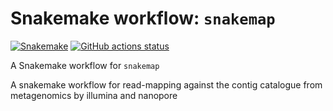 # Snakemake workflow: `snakemap`

[![Snakemake](https://img.shields.io/badge/snakemake-≥6.3.0-brightgreen.svg)](https://snakemake.github.io)
[![GitHub actions status](https://github.com/yanhui09/snakemap/workflows/Tests/badge.svg?branch=main)](https://github.com/yanhui09/snakemap/actions?query=branch%3Amain+workflow%3ATests)


A Snakemake workflow for `snakemap`

A snakemake workflow for read-mapping against the contig catalogue from metagenomics by illumina and nanopore
